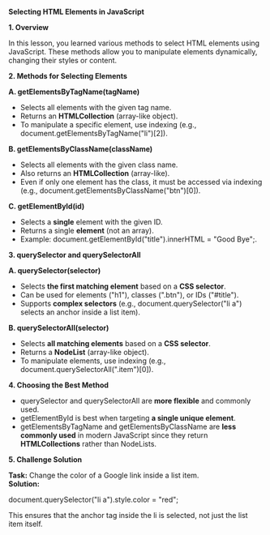 
**Selecting HTML Elements in JavaScript**

**1\. Overview**

In this lesson, you learned various methods to select HTML elements using JavaScript. These methods allow you to manipulate elements dynamically, changing their styles or content.

**2\. Methods for Selecting Elements**

**A. getElementsByTagName(tagName)**

- Selects all elements with the given tag name.
- Returns an **HTMLCollection** (array-like object).
- To manipulate a specific element, use indexing (e.g., document.getElementsByTagName("li")\[2\]).

**B. getElementsByClassName(className)**

- Selects all elements with the given class name.
- Also returns an **HTMLCollection** (array-like).
- Even if only one element has the class, it must be accessed via indexing (e.g., document.getElementsByClassName("btn")\[0\]).

**C. getElementById(id)**

- Selects a **single** element with the given ID.
- Returns a single **element** (not an array).
- Example: document.getElementById("title").innerHTML = "Good Bye";.

**3\. querySelector and querySelectorAll**

**A. querySelector(selector)**

- Selects **the first matching element** based on a **CSS selector**.
- Can be used for elements ("h1"), classes (".btn"), or IDs ("#title").
- Supports **complex selectors** (e.g., document.querySelector("li a") selects an anchor inside a list item).

**B. querySelectorAll(selector)**

- Selects **all matching elements** based on a **CSS selector**.
- Returns a **NodeList** (array-like object).
- To manipulate elements, use indexing (e.g., document.querySelectorAll(".item")\[0\]).

**4\. Choosing the Best Method**

- querySelector and querySelectorAll are **more flexible** and commonly used.
- getElementById is best when targeting **a single unique element**.
- getElementsByTagName and getElementsByClassName are **less commonly used** in modern JavaScript since they return **HTMLCollections** rather than NodeLists.

**5\. Challenge Solution**

**Task:** Change the color of a Google link inside a list item.  
**Solution:**

document.querySelector("li a").style.color = "red";

This ensures that the anchor tag inside the li is selected, not just the list item itself.
